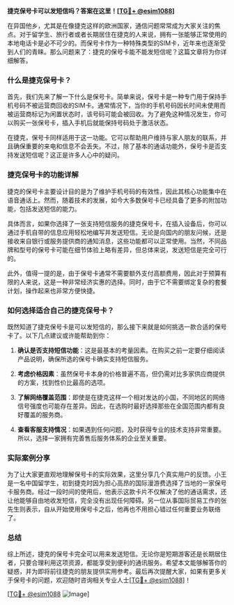 **捷克保号卡可以发短信吗？答案在这里！[[TG💪+ @esim1088](https://t.me/s/esim1088)]**

在异国他乡，尤其是在像捷克这样的欧洲国家，通信问题常常成为大家关注的焦点。对于留学生、旅行者或者长期居住在捷克的人来说，拥有一张能够正常使用的本地电话卡是必不可少的。而保号卡作为一种特殊类型的SIM卡，近年来也逐渐受到人们的青睐。那么问题来了：捷克的保号卡能不能发短信呢？这篇文章将为你详细解答。

### 什么是捷克保号卡？

首先，我们先来了解一下什么是保号卡。简单来说，保号卡是一种专门用于保持手机号码不被运营商回收的SIM卡。通常情况下，当你的手机号码因长时间未使用而被运营商标记为闲置状态时，该号码可能会被回收。为了避免这种情况发生，你可以购买一张保号卡，插入手机后就能保持号码处于激活状态。

在捷克，保号卡同样适用于这一功能。它可以帮助用户维持与家人朋友的联系，并且确保重要的来电和信息不会丢失。不过，除了基本的通话功能外，保号卡是否支持发送短信呢？这正是许多人心中的疑问。

### 捷克保号卡的功能详解

捷克的保号卡主要设计目的是为了维护手机号码的有效性，因此其核心功能集中在语音通话上。然而，随着技术的发展，如今大多数保号卡已经具备了更多的附加功能，包括发送短信的能力。

具体而言，如果你选择了一张支持短信服务的捷克保号卡，在插入设备后，你可以通过手机自带的信息应用轻松地编写并发送短信。无论是向国内的朋友问候，还是接收来自银行或服务提供商的通知消息，这些功能都可以正常使用。当然，不同品牌和型号的保号卡可能在细节体验上略有差异，但总体来说，发送短信是完全可行的。

此外，值得一提的是，由于保号卡通常不需要额外支付高额费用，因此对于预算有限的人来说，这是一种非常经济实惠的选择。同时，由于它不需要绑定复杂的套餐计划，操作起来也非常方便快捷。

### 如何选择适合自己的捷克保号卡？

既然知道了捷克保号卡是可以发短信的，那么接下来就是如何挑选一款合适的保号卡了。以下几点建议或许能帮助到你：

1. **确认是否支持短信功能**：这是最基本的考量因素。在购买之前一定要仔细阅读产品说明，确保所选的保号卡确实支持短信服务。
   
2. **考虑价格因素**：虽然保号卡本身的价格普遍不高，但仍需对比多家供应商提供的方案，找到性价比最高的选项。
   
3. **了解网络覆盖范围**：即使是在捷克这样一个相对发达的小国，不同地区的网络信号强度也可能存在差异。因此，在选购时最好选择那些在全国范围内都有良好覆盖的服务商。
   
4. **查看客服支持情况**：如果遇到任何问题，及时获得专业的技术支持非常重要。所以，选择一家拥有完善售后服务体系的企业至关重要。

### 实际案例分享

为了让大家更直观地理解保号卡的实际效果，这里分享几个真实用户的反馈。小王是一名中国留学生，初到捷克时因为担心高昂的国际漫游费选择了当地的一家保号卡服务商。经过一段时间的使用后，他表示这款卡片不仅解决了他的通话需求，还让他能够自由地收发短信，完全没有出现任何障碍。另一位从事国际贸易工作的张先生则表示，自从开始使用保号卡之后，他再也不用担心错过任何重要业务联络了。

### 总结

综上所述，捷克的保号卡完全可以用来发送短信。无论你是短期游客还是长期居住者，只要合理利用这项资源，都能享受到便利的通讯服务。希望本文能够解答你的疑惑，并为即将前往捷克的朋友提供实用参考。最后再次提醒大家，如果有更多关于保号卡的问题，欢迎随时咨询相关专业人士[[TG💪+ @esim1088](https://t.me/s/esim1088)]！

[[TG💪+ @esim1088](https://t.me/s/esim1088) ![Image](https://i.postimg.cc/4NQfJmqS/Snipaste-2025-05-13-00-14-12.png)]